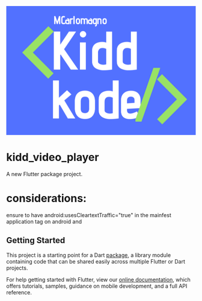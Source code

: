 ![Alt text](https://raw.githubusercontent.com/MCarlomagno/flutter_core_architecture/master/IMG_20200618_000609.png "Title")

# kidd_video_player

A new Flutter package project.

# considerations:
ensure to have android:usesCleartextTraffic="true" in the mainfest application tag on android and 

<uses-permission android:name="android.permission.INTERNET"/>

## Getting Started

This project is a starting point for a Dart
[package](https://flutter.dev/developing-packages/),
a library module containing code that can be shared easily across
multiple Flutter or Dart projects.

For help getting started with Flutter, view our 
[online documentation](https://flutter.dev/docs), which offers tutorials, 
samples, guidance on mobile development, and a full API reference.
